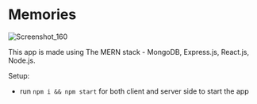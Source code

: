 # Memories


![Screenshot_160](https://user-images.githubusercontent.com/98268791/207668600-5499ab1e-5d88-4e3c-9780-381c1f4ae2ab.png)


This app is made using The MERN stack - MongoDB, Express.js, React.js, Node.js.


Setup:
- run ```npm i && npm start``` for both client and server side to start the app


